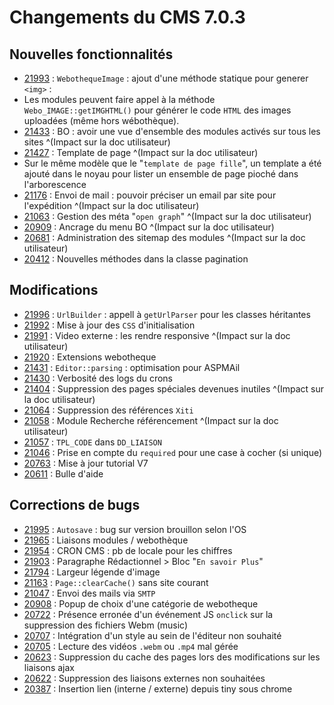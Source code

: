 # Changements du CMS 7.0.3

## Nouvelles fonctionnalités

* [21993](https://redmine.eolas.lan/issues/21993) : `WebothequeImage` : ajout d'une méthode statique pour generer `<img>` :
 * Les modules peuvent faire appel à la méthode `Webo_IMAGE::getIMGHTML()` pour générer le code `HTML` des images uploadées (même hors wébothèque).
* [21433](https://redmine.eolas.lan/issues/21433) : BO : avoir une vue d'ensemble des modules activés sur tous les sites ^(Impact sur la doc utilisateur)
* [21427](https://redmine.eolas.lan/issues/21427) : Template de page ^(Impact sur la doc utilisateur)
 * Sur le même modèle que le "`template de page fille`", un template a été ajouté dans le noyau pour lister un ensemble de page pioché dans l'arborescence
* [21176](https://redmine.eolas.lan/issues/21176) : Envoi de mail : pouvoir préciser un email par site pour l'expédition ^(Impact sur la doc utilisateur)
* [21063](https://redmine.eolas.lan/issues/21063) : Gestion des méta "`open graph`" ^(Impact sur la doc utilisateur)
* [20909](https://redmine.eolas.lan/issues/20909) : Ancrage du menu BO ^(Impact sur la doc utilisateur)
* [20681](https://redmine.eolas.lan/issues/20681) : Administration des sitemap des modules ^(Impact sur la doc utilisateur)
* [20412](https://redmine.eolas.lan/issues/20412) : Nouvelles méthodes dans la classe pagination

## Modifications

* [21996](https://redmine.eolas.lan/issues/21996) : `UrlBuilder` : appell à `getUrlParser` pour les classes héritantes
* [21992](https://redmine.eolas.lan/issues/21992) : Mise à jour des `CSS` d'initialisation
* [21991](https://redmine.eolas.lan/issues/21991) : Video externe : les rendre responsive ^(Impact sur la doc utilisateur)
* [21920](https://redmine.eolas.lan/issues/21920) : Extensions webotheque
* [21431](https://redmine.eolas.lan/issues/21431) : `Editor::parsing` : optimisation pour ASPMAil
* [21430](https://redmine.eolas.lan/issues/21430) : Verbosité des logs du crons
* [21404](https://redmine.eolas.lan/issues/21404) : Suppression des pages spéciales devenues inutiles ^(Impact sur la doc utilisateur)
* [21064](https://redmine.eolas.lan/issues/21064) : Suppression des références `Xiti`
* [21058](https://redmine.eolas.lan/issues/21058) : Module Recherche référencement ^(Impact sur la doc utilisateur)
* [21057](https://redmine.eolas.lan/issues/21057) : `TPL_CODE` dans `DD_LIAISON`
* [21046](https://redmine.eolas.lan/issues/21046) : Prise en compte du `required` pour une case à cocher (si unique)
* [20763](https://redmine.eolas.lan/issues/20763) : Mise à jour tutorial V7
* [20611](https://redmine.eolas.lan/issues/20611) : Bulle d'aide

## Corrections de bugs

* [21995](https://redmine.eolas.lan/issues/21995) : `Autosave` : bug sur version brouillon selon l'OS
* [21965](https://redmine.eolas.lan/issues/21965) : Liaisons modules / webothèque
* [21954](https://redmine.eolas.lan/issues/21954) : CRON CMS : pb de locale pour les chiffres
* [21903](https://redmine.eolas.lan/issues/21903) : Paragraphe Rédactionnel > Bloc "`En savoir Plus`"
* [21794](https://redmine.eolas.lan/issues/21794) : Largeur légende d'image
* [21163](https://redmine.eolas.lan/issues/21163) : `Page::clearCache()` sans site courant
* [21047](https://redmine.eolas.lan/issues/21047) : Envoi des mails via `SMTP`
* [20908](https://redmine.eolas.lan/issues/20908) : Popup de choix d'une catégorie de webotheque
* [20722](https://redmine.eolas.lan/issues/20722) : Présence erronée d'un événement JS `onclick` sur la suppression des fichiers Webm (music)
* [20707](https://redmine.eolas.lan/issues/20707) : Intégration d'un style au sein de l'éditeur non souhaité
* [20705](https://redmine.eolas.lan/issues/20705) : Lecture des vidéos `.webm` ou `.mp4` mal gérée
* [20623](https://redmine.eolas.lan/issues/20623) : Suppression du cache des pages lors des modifications sur les liaisons ajax
* [20622](https://redmine.eolas.lan/issues/20622) : Suppression des liaisons externes non souhaitées
* [20387](https://redmine.eolas.lan/issues/20387) : Insertion lien (interne / externe) depuis tiny sous chrome
